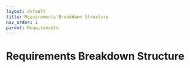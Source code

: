 ```yaml
---
layout: default
title: Requirements Breakdown Structure
nav_order: 1
parent: Requirements
---
```


# Requirements Breakdown Structure